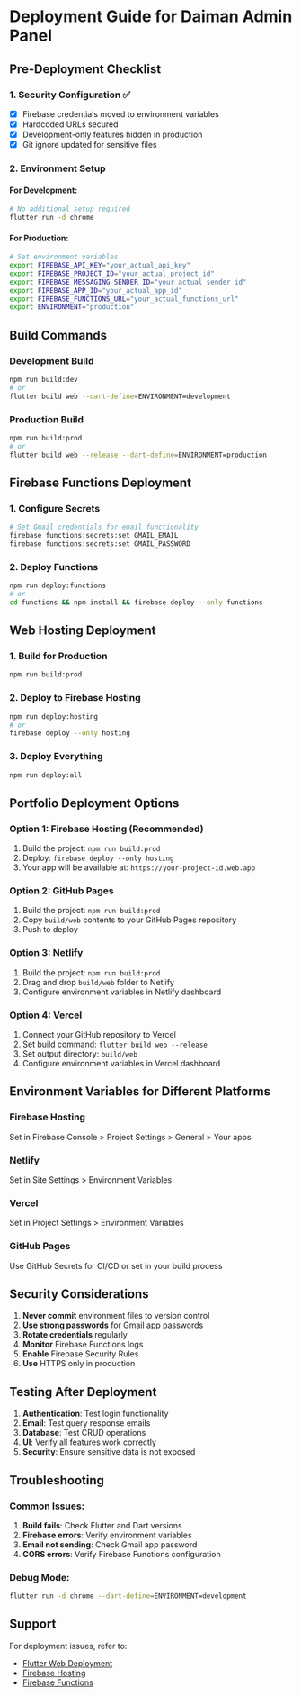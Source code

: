 # Deployment Guide for Daiman Admin Panel

## Pre-Deployment Checklist

### 1. Security Configuration ✅
- [x] Firebase credentials moved to environment variables
- [x] Hardcoded URLs secured
- [x] Development-only features hidden in production
- [x] Git ignore updated for sensitive files

### 2. Environment Setup

#### For Development:
```bash
# No additional setup required
flutter run -d chrome
```

#### For Production:
```bash
# Set environment variables
export FIREBASE_API_KEY="your_actual_api_key"
export FIREBASE_PROJECT_ID="your_actual_project_id"
export FIREBASE_MESSAGING_SENDER_ID="your_actual_sender_id"
export FIREBASE_APP_ID="your_actual_app_id"
export FIREBASE_FUNCTIONS_URL="your_actual_functions_url"
export ENVIRONMENT="production"
```

## Build Commands

### Development Build
```bash
npm run build:dev
# or
flutter build web --dart-define=ENVIRONMENT=development
```

### Production Build
```bash
npm run build:prod
# or
flutter build web --release --dart-define=ENVIRONMENT=production
```

## Firebase Functions Deployment

### 1. Configure Secrets
```bash
# Set Gmail credentials for email functionality
firebase functions:secrets:set GMAIL_EMAIL
firebase functions:secrets:set GMAIL_PASSWORD
```

### 2. Deploy Functions
```bash
npm run deploy:functions
# or
cd functions && npm install && firebase deploy --only functions
```

## Web Hosting Deployment

### 1. Build for Production
```bash
npm run build:prod
```

### 2. Deploy to Firebase Hosting
```bash
npm run deploy:hosting
# or
firebase deploy --only hosting
```

### 3. Deploy Everything
```bash
npm run deploy:all
```

## Portfolio Deployment Options

### Option 1: Firebase Hosting (Recommended)
1. Build the project: `npm run build:prod`
2. Deploy: `firebase deploy --only hosting`
3. Your app will be available at: `https://your-project-id.web.app`

### Option 2: GitHub Pages
1. Build the project: `npm run build:prod`
2. Copy `build/web` contents to your GitHub Pages repository
3. Push to deploy

### Option 3: Netlify
1. Build the project: `npm run build:prod`
2. Drag and drop `build/web` folder to Netlify
3. Configure environment variables in Netlify dashboard

### Option 4: Vercel
1. Connect your GitHub repository to Vercel
2. Set build command: `flutter build web --release`
3. Set output directory: `build/web`
4. Configure environment variables in Vercel dashboard

## Environment Variables for Different Platforms

### Firebase Hosting
Set in Firebase Console > Project Settings > General > Your apps

### Netlify
Set in Site Settings > Environment Variables

### Vercel
Set in Project Settings > Environment Variables

### GitHub Pages
Use GitHub Secrets for CI/CD or set in your build process

## Security Considerations

1. **Never commit** environment files to version control
2. **Use strong passwords** for Gmail app passwords
3. **Rotate credentials** regularly
4. **Monitor** Firebase Functions logs
5. **Enable** Firebase Security Rules
6. **Use** HTTPS only in production

## Testing After Deployment

1. **Authentication**: Test login functionality
2. **Email**: Test query response emails
3. **Database**: Test CRUD operations
4. **UI**: Verify all features work correctly
5. **Security**: Ensure sensitive data is not exposed

## Troubleshooting

### Common Issues:
1. **Build fails**: Check Flutter and Dart versions
2. **Firebase errors**: Verify environment variables
3. **Email not sending**: Check Gmail app password
4. **CORS errors**: Verify Firebase Functions configuration

### Debug Mode:
```bash
flutter run -d chrome --dart-define=ENVIRONMENT=development
```

## Support

For deployment issues, refer to:
- [Flutter Web Deployment](https://docs.flutter.dev/deployment/web)
- [Firebase Hosting](https://firebase.google.com/docs/hosting)
- [Firebase Functions](https://firebase.google.com/docs/functions)
